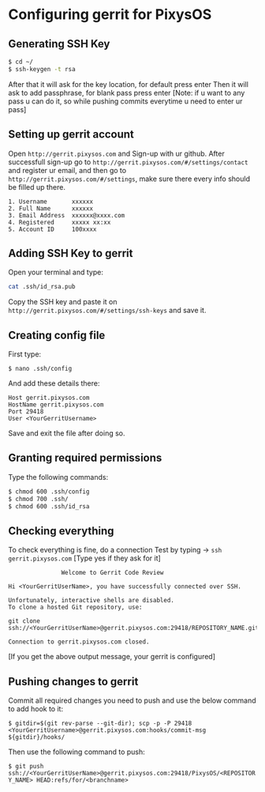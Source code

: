 # Configuring gerrit for PixysOS

## Generating SSH Key

```bash
$ cd ~/
$ ssh-keygen -t rsa
```

After that it will ask for the key location, for default press enter
Then it will ask to add passphrase, for blank pass press enter
[Note: if u want to any pass u can do it, so while pushing commits everytime u need to enter ur pass]

## Setting up gerrit account

Open `http://gerrit.pixysos.com` and Sign-up with ur github. After successfull sign-up go to `http://gerrit.pixysos.com/#/settings/contact` and register ur email, and then go to `http://gerrit.pixysos.com/#/settings`, make sure there every info should be filled up there.

```
1. Username       xxxxxx
2. Full Name      xxxxxx
3. Email Address  xxxxxx@xxxx.com
4. Registered     xxxxx xx:xx
5. Account ID     100xxxx
```

## Adding SSH Key to gerrit

Open your terminal and type: 

```bash
cat .ssh/id_rsa.pub
```

Copy the SSH key and paste it on `http://gerrit.pixysos.com/#/settings/ssh-keys` and save it.

## Creating config file

First type:

`$ nano .ssh/config`

And add these details there: 

```    
Host gerrit.pixysos.com
HostName gerrit.pixysos.com
Port 29418
User <YourGerritUsername>
```

Save and exit the file after doing so.

## Granting required permissions

Type the following commands:

```bash
$ chmod 600 .ssh/config
$ chmod 700 .ssh/
$ chmod 600 .ssh/id_rsa
```

## Checking everything

To check everything is fine, do a connection Test by typing -> `ssh gerrit.pixysos.com` [Type yes if they ask for it]

```
               Welcome to Gerrit Code Review

Hi <YourGerritUserName>, you have successfully connected over SSH.

Unfortunately, interactive shells are disabled.
To clone a hosted Git repository, use:

git clone ssh://<YourGerritUserName>@gerrit.pixysos.com:29418/REPOSITORY_NAME.git

Connection to gerrit.pixysos.com closed.
```

[If you get the above output message, your gerrit is configured]

## Pushing changes to gerrit

Commit all required changes you need to push and use the below command to add hook to it:

`$ gitdir=$(git rev-parse --git-dir); scp -p -P 29418 <YourGerritUsername>@gerrit.pixysos.com:hooks/commit-msg ${gitdir}/hooks/`

Then use the following command to push:

`$ git push ssh://<YourGerritUserName>@gerrit.pixysos.com:29418/PixysOS/<REPOSITORY_NAME> HEAD:refs/for/<branchname>`
